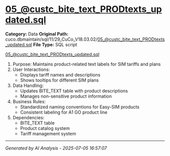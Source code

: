 # 05_@custc_bite_text_PRODtexts_updated.sql

**Category:** Data
**Original Path:** cuco.dbmaintain/sql/11/29_CuCo_V18.03.02/05_@custc_bite_text_PRODtexts_updated.sql
**File Type:** SQL script

05_@custc_bite_text_PRODtexts_updated.sql
1. Purpose: Maintains product-related text labels for SIM tariffs and plans
2. User Interactions:
   - Displays tariff names and descriptions
   - Shows tooltips for different SIM plans
3. Data Handling:
   - Updates BITE_TEXT table with product descriptions
   - Manages non-sensitive product information
4. Business Rules:
   - Standardized naming conventions for Easy-SIM products
   - Consistent labeling for A1 GO product line
5. Dependencies:
   - BITE_TEXT table
   - Product catalog system
   - Tariff management system

---
*Generated by AI Analysis - 2025-07-05 16:57:07*
